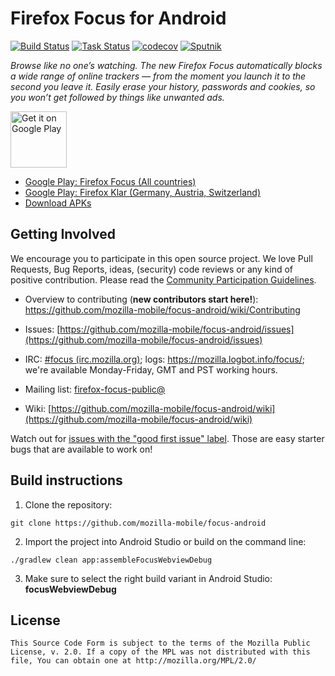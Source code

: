 # Firefox Focus for Android

[![Build Status](https://travis-ci.org/mozilla-mobile/focus-android.svg?branch=master)](https://travis-ci.org/mozilla-mobile/focus-android)
[![Task Status](https://github.taskcluster.net/v1/repository/mozilla-mobile/focus-android/master/badge.svg)](https://github.taskcluster.net/v1/repository/mozilla-mobile/focus-android/master/latest)
[![codecov](https://codecov.io/gh/mozilla-mobile/focus-android/branch/master/graph/badge.svg)](https://codecov.io/gh/mozilla-mobile/focus-android/branch/master)
[![Sputnik](https://sputnik.ci/conf/badge)](https://sputnik.ci/app#/builds/mozilla-mobile/focus-android)

_Browse like no one’s watching. The new Firefox Focus automatically blocks a wide range of online trackers — from the moment you launch it to the second you leave it. Easily erase your history, passwords and cookies, so you won’t get followed by things like unwanted ads._

<a href="https://play.google.com/store/apps/details?id=org.mozilla.focus" target="_blank"><img src="https://play.google.com/intl/en_us/badges/images/generic/en-play-badge.png" alt="Get it on Google Play" height="90"/></a>

* [Google Play: Firefox Focus (All countries)](https://play.google.com/store/apps/details?id=org.mozilla.focus)
* [Google Play: Firefox Klar (Germany, Austria, Switzerland)](https://play.google.com/store/apps/details?id=org.mozilla.klar)
* [Download APKs](https://github.com/mozilla-mobile/focus-android/releases)

Getting Involved
----------------

We encourage you to participate in this open source project. We love Pull Requests, Bug Reports, ideas, (security) code reviews or any kind of positive contribution. Please read the [Community Participation Guidelines](https://www.mozilla.org/en-US/about/governance/policies/participation/).

* Overview to contributing (**new contributors start here!**): https://github.com/mozilla-mobile/focus-android/wiki/Contributing

* Issues: [https://github.com/mozilla-mobile/focus-android/issues](https://github.com/mozilla-mobile/focus-android/issues)

* IRC: [#focus (irc.mozilla.org)](https://wiki.mozilla.org/IRC); logs: https://mozilla.logbot.info/focus/; we're available Monday-Friday, GMT and PST working hours.

* Mailing list: [firefox-focus-public@](https://mail.mozilla.org/listinfo/firefox-focus-public)

* Wiki: [https://github.com/mozilla-mobile/focus-android/wiki](https://github.com/mozilla-mobile/focus-android/wiki)

Watch out for [issues with the "good first issue" label](https://github.com/mozilla-mobile/focus-android/issues?q=is%3Aopen+is%3Aissue+label%3A%22good+first+issue%22). Those are easy starter bugs that are available to work on!

Build instructions
------------------

1. Clone the repository:

  ```shell
  git clone https://github.com/mozilla-mobile/focus-android
  ```

2. Import the project into Android Studio or build on the command line:

  ```shell
  ./gradlew clean app:assembleFocusWebviewDebug
  ```

3. Make sure to select the right build variant in Android Studio: **focusWebviewDebug**

License
-------

    This Source Code Form is subject to the terms of the Mozilla Public
    License, v. 2.0. If a copy of the MPL was not distributed with this
    file, You can obtain one at http://mozilla.org/MPL/2.0/
